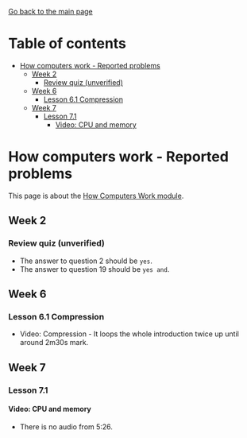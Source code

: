 [Go back to the main page](https://github.com/world-class/REPL)

# Table of contents
<!-- vim-markdown-toc GFM -->

* [How computers work - Reported problems](#how-computers-work---reported-problems)
    * [Week 2](#week-2)
        * [Review quiz (unverified)](#review-quiz-unverified)
    * [Week 6](#week-6)
        * [Lesson 6.1 Compression](#lesson-61-compression)
    * [Week 7](#week-7)
        * [Lesson 7.1](#lesson-71)
            * [Video: CPU and memory](#video-cpu-and-memory)

<!-- vim-markdown-toc -->

# How computers work - Reported problems
This page is about the [How Computers Work module](../../../modules/level_4/how_computers_work/).

## Week 2
### Review quiz (unverified)
- The answer to question 2 should be `yes`.
- The answer to question 19 should be `yes and`.

## Week 6
### Lesson 6.1 Compression
- Video: Compression - It loops the whole introduction twice up until around
    2m30s mark.

## Week 7
### Lesson 7.1
#### Video: CPU and memory
- There is no audio from 5:26.

